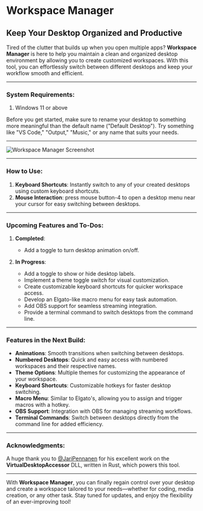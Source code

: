 # Workspace Manager

## Keep Your Desktop Organized and Productive

Tired of the clutter that builds up when you open multiple apps? **Workspace Manager** is here to help you maintain a clean and organized desktop environment by allowing you to create customized workspaces. With this tool, you can effortlessly switch between different desktops and keep your workflow smooth and efficient.



---

### **System Requirements:**

1) Windows 11 or above

Before you get started, make sure to rename your desktop to something more meaningful than the default name ("Default Desktop"). Try something like "VS Code," "Output," "Music," or any name that suits your needs.

---

![Workspace Manager Screenshot](https://github.com/snehccurry/Workspace-Manager/assets/59841219/2eae7b7a-397c-48d0-a8b1-1e232700ec23)

---

### **How to Use:**

1. **Keyboard Shortcuts**: Instantly switch to any of your created desktops using custom keyboard shortcuts.
2. **Mouse Interaction**: press mouse button-4 to open a desktop menu near your cursor for easy switching between desktops.

---

### **Upcoming Features and To-Dos:**

1. **Completed**:
   - Add a toggle to turn desktop animation on/off.
   
2. **In Progress**:
   - Add a toggle to show or hide desktop labels.
   - Implement a theme toggle switch for visual customization.
   - Create customizable keyboard shortcuts for quicker workspace access.
   - Develop an Elgato-like macro menu for easy task automation.
   - Add OBS support for seamless streaming integration.
   - Provide a terminal command to switch desktops from the command line.

---

### **Features in the Next Build:**

- **Animations**: Smooth transitions when switching between desktops.
- **Numbered Desktops**: Quick and easy access with numbered workspaces and their respective names.
- **Theme Options**: Multiple themes for customizing the appearance of your workspace.
- **Keyboard Shortcuts**: Customizable hotkeys for faster desktop switching.
- **Macro Menu**: Similar to Elgato's, allowing you to assign and trigger macros with a hotkey.
- **OBS Support**: Integration with OBS for managing streaming workflows.
- **Terminal Commands**: Switch between desktops directly from the command line for added efficiency.

---

### **Acknowledgments:**

A huge thank you to [@JariPennanen](https://github.com/Ciantic) for his excellent work on the **VirtualDesktopAccessor** DLL, written in Rust, which powers this tool.

---

With **Workspace Manager**, you can finally regain control over your desktop and create a workspace tailored to your needs—whether for coding, media creation, or any other task. Stay tuned for updates, and enjoy the flexibility of an ever-improving tool!
